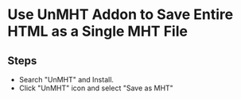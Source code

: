 # Use UnMHT Addon to Save Entire HTML as a Single MHT File

## Steps
* Search "UnMHT" and Install.
* Click "UnMHT" icon and select "Save as MHT"
